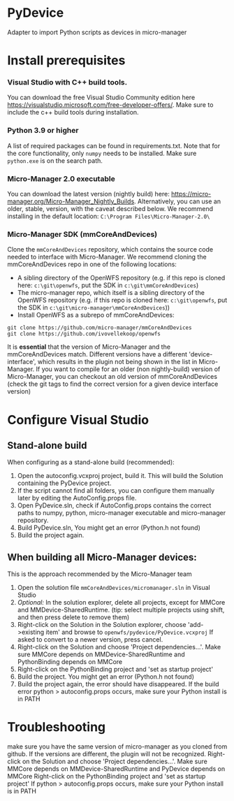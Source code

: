# PyDevice
Adapter to import Python scripts as devices in micro-manager

# Install prerequisites
### Visual Studio with C++ build tools.
You can download the free Visual Studio Community edition here https://visualstudio.microsoft.com/free-developer-offers/. Make sure to include the c++ build tools during installation.

### Python 3.9 or higher
A list of required packages can be found in requirements.txt. Note that for the core functionality, only `numpy` needs to be installed. Make sure `python.exe` is on the search path.

### Micro-Manager 2.0 executable
You can download the latest version (nightly build) here: https://micro-manager.org/Micro-Manager_Nightly_Builds. Alternatively, you can use an older, stable, version, with the caveat described below. We recommend installing in the default location: `C:\Program Files\Micro-Manager-2.0\`

### Micro-Manager SDK (mmCoreAndDevices)
Clone the `mmCoreAndDevices` repository, which contains the source code needed to interface with Micro-Manager. We recommend cloning the mmCoreAndDevices repo in one of the following locations:
* A sibling directory of the OpenWFS repository (e.g. if this repo is cloned here: `c:\git\openwfs`, put the SDK in `c:\git\mmCoreAndDevices`)
* The micro-manager repo, which itself is a sibling directory of the OpenWFS repository (e.g. if this repo is cloned here: `c:\git\openwfs`, put the SDK in `c:\git\micro-manager\mmCoreAndDevices`))
* Install OpenWFS as a subrepo of mmCoreAndDevices:

~~~
git clone https://github.com/micro-manager/mmCoreAndDevices
git clone https://github.com/ivovellekoop/openwfs
~~~

It is **essential** that the version of Micro-Manager and the mmCoreAndDevices match. Different versions have a different 'device-interface', which results in the plugin not being shown in the list in Micro-Manager. If you want to compile for an older (non nightly-build) version of Micro-Manager, you can checkout an old version of mmCoreAndDevices (check the git tags to find the correct version for a given device interface version)


# Configure Visual Studio
## Stand-alone build
When configuring as a stand-alone build (recommended):

1. Open the autoconfig.vcxproj project, build it. This will build the Solution containing the PyDevice project. 
2. If the script cannot find all folders, you can configure them manually later by editing the AutoConfig.props file.
3. Open PyDevice.sln, check if AutoConfig.props contains the correct paths to numpy, python, micro-manager executable and micro-manager repository.
4. Build PyDevice.sln, You might get an error (Python.h not found)
5. Build the project again.


## When building all Micro-Manager devices:
This is the approach recommended by the Micro-Manager team

1. Open the solution file `mmCoreAndDevices/micromanager.sln` in Visual Studio
2. *Optional:* In the solution explorer, delete all projects, except for MMCore and MMDevice-SharedRuntime. (tip: select multiple projects using shift, and then press delete to remove them)
3. Right-click on the Solution in the Solution explorer, choose 'add->existing item' and browse to `openwfs/pydevice/PyDevice.vcxproj`
 If asked to convert to a newer version, press cancel.
5. Right-click on the Solution and choose 'Project dependencies...'. Make sure MMCore depends on MMDevice-SharedRuntime and PythonBinding depends on MMCore
6. Right-click on the PythonBinding project and 'set as startup project' 
7. Build the project. You might get an error (Python.h not found)
8. Build the project again, the error should have disappeared. If the build error python > autoconfig.props occurs, make sure your Python install is in PATH


# Troubleshooting
make sure you have the same version of micro-manager as you cloned from github. If the versions are different, the plugin will not be recognized.
Right-click on the Solution and choose 'Project dependencies...'. Make sure MMCore depends on MMDevice-SharedRuntime and PyDevice depends on MMCore
Right-click on the PythonBinding project and 'set as startup project' 
If python > autoconfig.props occurs, make sure your Python install is in PATH